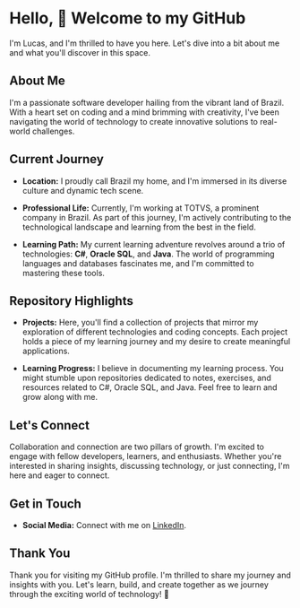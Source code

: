 # Hello, 👋 Welcome to my GitHub

I'm Lucas, and I'm thrilled to have you here. Let's dive into a bit about me and what you'll discover in this space.

## About Me

I'm a passionate software developer hailing from the vibrant land of Brazil. With a heart set on coding and a mind brimming with creativity, I've been navigating the world of technology to create innovative solutions to real-world challenges.

## Current Journey

- **Location:** I proudly call Brazil my home, and I'm immersed in its diverse culture and dynamic tech scene.

- **Professional Life:** Currently, I'm working at TOTVS, a prominent company in Brazil. As part of this journey, I'm actively contributing to the technological landscape and learning from the best in the field.

- **Learning Path:** My current learning adventure revolves around a trio of technologies: **C#**, **Oracle SQL**, and **Java**. The world of programming languages and databases fascinates me, and I'm committed to mastering these tools.

## Repository Highlights

- **Projects:** Here, you'll find a collection of projects that mirror my exploration of different technologies and coding concepts. Each project holds a piece of my learning journey and my desire to create meaningful applications.

- **Learning Progress:** I believe in documenting my learning process. You might stumble upon repositories dedicated to notes, exercises, and resources related to C#, Oracle SQL, and Java. Feel free to learn and grow along with me.

## Let's Connect

Collaboration and connection are two pillars of growth. I'm excited to engage with fellow developers, learners, and enthusiasts. Whether you're interested in sharing insights, discussing technology, or just connecting, I'm here and eager to connect.

## Get in Touch

- **Social Media:** Connect with me on [LinkedIn](https://www.linkedin.com/in/lucaseduardofdr/).

## Thank You

Thank you for visiting my GitHub profile. I'm thrilled to share my journey and insights with you. Let's learn, build, and create together as we journey through the exciting world of technology! 🚀
